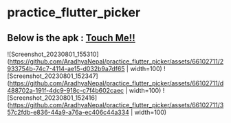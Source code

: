 # practice_flutter_picker

## Below is the apk : [Touch Me!!](https://drive.google.com/file/d/1Gqgao9acbcflw47-jXQUlnTc7W_oqZO5/view?usp=sharing)
![Screenshot_20230801_155310](https://github.com/AradhyaNepal/practice_flutter_picker/assets/66102711/2933754b-74c7-4114-ae15-d032b9a7df65 | width=100)
![Screenshot_20230801_152347](https://github.com/AradhyaNepal/practice_flutter_picker/assets/66102711/d488702a-191f-4dc9-918c-c7f4b602caec | width=100)
![Screenshot_20230801_152416](https://github.com/AradhyaNepal/practice_flutter_picker/assets/66102711/357c2fdb-e836-44a9-a76a-ec406c44a334 | width=100)
